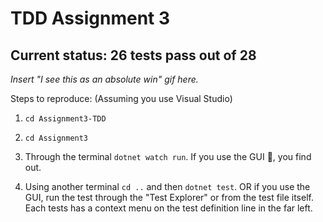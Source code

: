 # TDD Assignment 3

## Current status: 26 tests pass out of 28
_Insert "I see this as an absolute win" gif here._

Steps to reproduce: (Assuming you use Visual Studio)

1. `cd Assignment3-TDD`

2. `cd Assignment3`

3. Through the terminal `dotnet watch run`. If you use the GUI 🤷‍, you find out.

4. Using another terminal `cd ..` and then `dotnet test`. OR if you use the GUI, run the test through the "Test Explorer" or from the test file itself. Each tests has a context menu on the test definition line in the far left.
